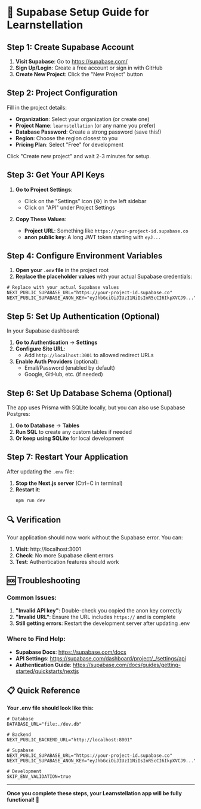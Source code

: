 # 🔐 Supabase Setup Guide for Learnstellation

## Step 1: Create Supabase Account

1. **Visit Supabase**: Go to https://supabase.com/
2. **Sign Up/Login**: Create a free account or sign in with GitHub
3. **Create New Project**: Click the "New Project" button

## Step 2: Project Configuration

Fill in the project details:

- **Organization**: Select your organization (or create one)
- **Project Name**: `learnstellation` (or any name you prefer)
- **Database Password**: Create a strong password (save this!)
- **Region**: Choose the region closest to you
- **Pricing Plan**: Select "Free" for development

Click "Create new project" and wait 2-3 minutes for setup.

## Step 3: Get Your API Keys

1. **Go to Project Settings**:

   - Click on the "Settings" icon (⚙️) in the left sidebar
   - Click on "API" under Project Settings

2. **Copy These Values**:
   - **Project URL**: Something like `https://your-project-id.supabase.co`
   - **anon public key**: A long JWT token starting with `eyJ...`

## Step 4: Configure Environment Variables

1. **Open your `.env` file** in the project root
2. **Replace the placeholder values** with your actual Supabase credentials:

```env
# Replace with your actual Supabase values
NEXT_PUBLIC_SUPABASE_URL="https://your-project-id.supabase.co"
NEXT_PUBLIC_SUPABASE_ANON_KEY="eyJhbGciOiJIUzI1NiIsInR5cCI6IkpXVCJ9..."
```

## Step 5: Set Up Authentication (Optional)

In your Supabase dashboard:

1. **Go to Authentication** → **Settings**
2. **Configure Site URL**:
   - Add `http://localhost:3001` to allowed redirect URLs
3. **Enable Auth Providers** (optional):
   - Email/Password (enabled by default)
   - Google, GitHub, etc. (if needed)

## Step 6: Set Up Database Schema (Optional)

The app uses Prisma with SQLite locally, but you can also use Supabase Postgres:

1. **Go to Database** → **Tables**
2. **Run SQL** to create any custom tables if needed
3. **Or keep using SQLite** for local development

## Step 7: Restart Your Application

After updating the `.env` file:

1. **Stop the Next.js server** (Ctrl+C in terminal)
2. **Restart it**:
   ```bash
   npm run dev
   ```

## 🔍 Verification

Your application should now work without the Supabase error. You can:

1. **Visit**: http://localhost:3001
2. **Check**: No more Supabase client errors
3. **Test**: Authentication features should work

## 🆘 Troubleshooting

### Common Issues:

1. **"Invalid API key"**: Double-check you copied the anon key correctly
2. **"Invalid URL"**: Ensure the URL includes `https://` and is complete
3. **Still getting errors**: Restart the development server after updating .env

### Where to Find Help:

- **Supabase Docs**: https://supabase.com/docs
- **API Settings**: https://supabase.com/dashboard/project/_/settings/api
- **Authentication Guide**: https://supabase.com/docs/guides/getting-started/quickstarts/nextjs

## 📋 Quick Reference

**Your .env file should look like this:**

```env
# Database
DATABASE_URL="file:./dev.db"

# Backend
NEXT_PUBLIC_BACKEND_URL="http://localhost:8001"

# Supabase
NEXT_PUBLIC_SUPABASE_URL="https://your-project-id.supabase.co"
NEXT_PUBLIC_SUPABASE_ANON_KEY="eyJhbGciOiJIUzI1NiIsInR5cCI6IkpXVCJ9..."

# Development
SKIP_ENV_VALIDATION=true
```

---

**Once you complete these steps, your Learnstellation app will be fully functional! 🚀**
